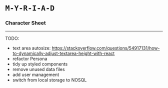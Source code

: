 # `M-Y-R-I-A-D`
### Character Sheet
-------------------
TODO:
- text area autosize: https://stackoverflow.com/questions/54917131/how-to-dynamically-adjust-textarea-height-with-react
- refactor Persona
- tidy up styled components
- remove unused data files
- add user management
- switch from local storage to NOSQL